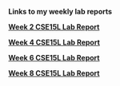 **Links to my weekly lab reports**

**[Week 2 CSE15L Lab Report](https://cathyiic.github.io/cse15l-labreports/report1.html)**

**[Week 4 CSE15L Lab Report](https://cathyiic.github.io/cse15l-labreports/report2.html)**

**[Week 6 CSE15L Lab Report](https://cathyiic.github.io/cse15l-labreports/report3.html)**

**[Week 8 CSE15L Lab Report](https://cathyiic.github.io/cse15l-labreports/report3.html)**
